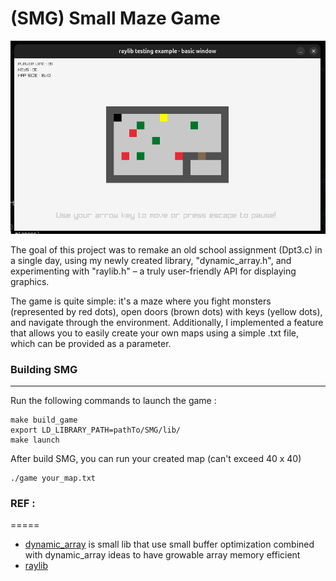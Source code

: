 # (SMG) Small Maze Game

![game view panel](/img/main_panel.png) 

The goal of this project was to remake an old school assignment (Dpt3.c) in a 
single day, using my newly created library, "dynamic_array.h", and experimenting 
with "raylib.h" – a truly user-friendly API for displaying graphics.

The game is quite simple: it's a maze where you fight monsters (represented by red dots),
open doors (brown dots) with keys (yellow dots), and navigate through the environment. 
Additionally, I implemented a feature that allows you to easily create your own maps 
using a simple .txt file, which can be provided as a parameter.

### Building SMG
-----

Run the following commands to launch the game :
```
make build_game
export LD_LIBRARY_PATH=pathTo/SMG/lib/
make launch
```  

After build SMG, you can run your created map (can't exceed 40 x 40)
```
./game your_map.txt
```  

### REF :
=====
- [dynamic_array](https://github.com/Vortyy/dynamic_array) is small lib that use small buffer optimization combined with dynamic_array ideas to have growable array memory efficient 
- [raylib](https://github.com/raysan5/raylib) 
